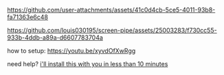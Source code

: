 



https://github.com/user-attachments/assets/41c0d4cb-5ce5-4011-93b8-fa71363e6c48



https://github.com/louis030195/screen-pipe/assets/25003283/f730cc55-933b-4ddb-a89a-d6607783704a



how to setup:
https://youtu.be/xyvdOfXwRgg

need help? [i'll install this with you in less than 10 minutes](https://cal.com/louis030195/screenpipe)

